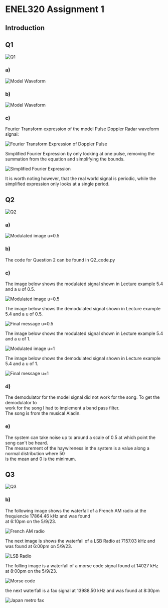 <h1>
ENEL320 Assignment 1
</h1>

<h2>
Introduction
</h2>
<h2>
Q1
</h2>

![Q1](/images/Q1_image.JPG)
<h3>
a)
</h3>

![Model Waveform](/images/Model_of_Pulse_Doppler_Radar_Waveform.PNG)

<h3>
b)
</h3>

![Model Waveform](/images/Model_of_Pulse_Doppler_Radar_Waveform.png)

<h3>
c)
</h3>

<p>
Fourier Transform expression of the model Pulse Doppler Radar waveform signal:
</p>

![Fourier Transform Expression of Doppler Pulse](/images/Fourier_Transform_Expression_for_Doppler_Pulse.JPG)

<p>
Simplified Fourier Expression by only looking at one pulse, removing the summation from the equation and simplifying the bounds. 
</p>

![Simplified Fourier Expression](/images/Simplfied_Fourier_Transform_Expression.JPG)

<p>
It is worth noting however, that the real world signal is periodic, while the simplified expression only looks at a single period.
</p>

<h2>
Q2
</h2>

![Q2](/images/Q2_image.JPG)

<h3>
a)
</h3>

![Modulated image u=0.5](/images/RX%20and%20Tx%20Design.jpg)
<h3>
b)
</h3>
<p>
  The code for Question 2 can be found in Q2_code.py
</p>
<h3>
c)
</h3>
<p>
  The image below shows the modulated signal shown in Lecture example 5.4 and a u of 0.5.
</p>

![Modulated image u=0.5](/images/Modulated%20Model%20Wave%20u=0.5.png)
<p>
  The image below shows the demodulated signal shown in Lecture example 5.4 and a u of 0.5.
</p>

![Final message u=0.5](/images/Output%20Model%20Waveform%20u%20=%200.5.png)
<p>
  The image below shows the modulated signal shown in Lecture example 5.4 and a u of 1.
</p>

![Modulated image u=1](/images/Modulated%20Model%20Wave%20u=1.png)
<p>
  The image below shows the demodulated signal shown in Lecture example 5.4 and a u of 1.
</p>

![Final message u=1](/images/Output%20Model%20Waveform%20u%20=%201.png)
<h3>
d)
</h3>
<p>
  The demodulator for the model signal did not work for the song. To get the demodulator to <br />
  work for the song I had to implement a band pass filter.<br />
  The song is from the musical Aladin.
</p>
<h3>
e)
</h3>
<p>
  The system can take noise up to around a scale of 0.5 at which point the song can't be heard.<br />
  The measurement of the haywireness in the system is a value along a normal distribution where 50 <br />
  is the mean and 0 is the minimum.
</p>

<h2>
Q3
</h2>

![Q3](/images/Q3_image.JPG)

<h3>
b)
</h3>
<p>
  The following image shows the waterfall of a French AM radio at the frequiencie 17864.46 kHz and was found<br />
  at 6:10pm on the 5/9/23. 
</p>

![French AM radio](/images/AM%20signal%20Fench%2017864.46.png)
<p>
  The next image is shows the waterfall of a LSB Radio at 7157.03 kHz and was found at 6:00pm on 5/9/23.
</p>

![LSB Radio](/images/LSB%20radio%207157.03.png)
<p>
  The folling image is a waterfall of a morse code signal found at 14027 kHz at 8:00pm on the 5/9/23.
</p>

![Morse code](/images/Morse%20Code%2014027.png)
<p>
  the next waterfall is a fax signal at 13988.50 kHz and was found at 8:30pm
</p>

![Japan metro fax](/images/Weird%20signal%2013988.50.png)
